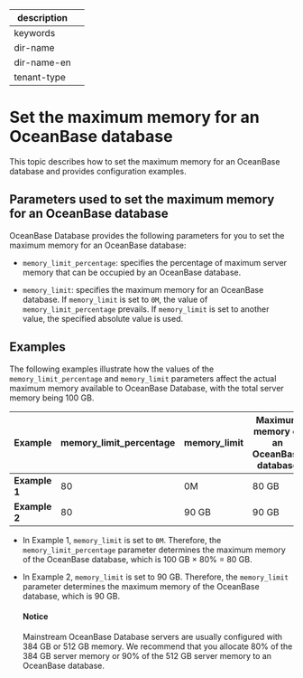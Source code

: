 |description||
|---|---|
|keywords||
|dir-name||
|dir-name-en||
|tenant-type||

# Set the maximum memory for an OceanBase database

This topic describes how to set the maximum memory for an OceanBase database and provides configuration examples.

## Parameters used to set the maximum memory for an OceanBase database

OceanBase Database provides the following parameters for you to set the maximum memory for an OceanBase database:

* `memory_limit_percentage`: specifies the percentage of maximum server memory that can be occupied by an OceanBase database.

* `memory_limit`: specifies the maximum memory for an OceanBase database. If `memory_limit` is set to `0M`, the value of `memory_limit_percentage` prevails. If `memory_limit` is set to another value, the specified absolute value is used.

## Examples

The following examples illustrate how the values of the `memory_limit_percentage` and `memory_limit` parameters affect the actual maximum memory available to OceanBase Database, with the total server memory being 100 GB.

| Example | **memory_limit_percentage** | **memory_limit** | **Maximum memory of an OceanBase database** |
|----------|-----------------------------|------------------|-----------------------|
| **Example 1** | 80 | 0M | 80 GB |
| **Example 2** | 80 | 90 GB | 90 GB |

* In Example 1, `memory_limit` is set to `0M`. Therefore, the `memory_limit_percentage` parameter determines the maximum memory of the OceanBase database, which is 100 GB × 80% = 80 GB.

* In Example 2, `memory_limit` is set to 90 GB. Therefore, the `memory_limit` parameter determines the maximum memory of the OceanBase database, which is 90 GB.

  <main id="notice" type='notice'>
  <h4>Notice</h4>
  <p>Mainstream OceanBase Database servers are usually configured with 384 GB or 512 GB memory. We recommend that you allocate 80% of the 384 GB server memory or 90% of the 512 GB server memory to an OceanBase database. </p>
  </main>
